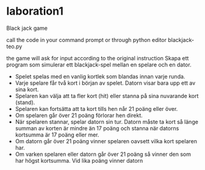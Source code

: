 # laboration1
Black jack game

call the code in your command prompt or through python editor
blackjack-teo.py

the game will ask for input according to the original instruction
Skapa ett program som simulerar ett blackjack-spel mellan en spelare och en dator.
- Spelet spelas med en vanlig kortlek som blandas innan varje runda.
- Varje spelare får två kort i början av spelet. Datorn visar bara upp ett av sina kort.
- Spelaren kan välja att ta fler kort (hit) eller stanna på sina nuvarande kort (stand).
- Spelaren kan fortsätta att ta kort tills hen når 21 poäng eller över.
- Om spelaren går över 21 poäng förlorar hen direkt.
- När spelaren stannar, spelar datorn sin tur. Datorn måste ta kort så länge summan av korten är mindre än 17 poäng och stanna när datorns kortsumma är 17 poäng eller mer.
- Om datorn går över 21 poäng vinner spelaren oavsett vilka kort spelaren har.
- Om varken spelaren eller datorn går över 21 poäng så vinner den som har högst kortsumma. Vid lika poäng vinner datorn

